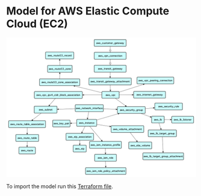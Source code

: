 # Model for AWS Elastic Compute Cloud (EC2) 

![Metamodel](aws_ec2.png "ec2 meta model")

To import the model run this [Terraform file](main.tf).